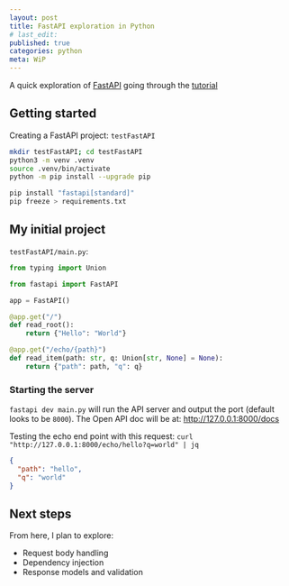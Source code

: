 ```yaml
---
layout: post
title: FastAPI exploration in Python
# last_edit:
published: true
categories: python
meta: WiP
---
```


A quick exploration of [FastAPI](https://fastapi.tiangolo.com) going through the [tutorial](https://fastapi.tiangolo.com/#create-it.)

## Getting started
Creating a FastAPI project: `testFastAPI`
```bash
mkdir testFastAPI; cd testFastAPI
python3 -m venv .venv
source .venv/bin/activate
python -m pip install --upgrade pip

pip install "fastapi[standard]"
pip freeze > requirements.txt
```

## My initial project

`testFastAPI/main.py`:
```python
from typing import Union

from fastapi import FastAPI

app = FastAPI()

@app.get("/")
def read_root():
    return {"Hello": "World"}

@app.get("/echo/{path}")
def read_item(path: str, q: Union[str, None] = None):
    return {"path": path, "q": q}
```

### Starting the server

`fastapi dev main.py` will run the API server and output the port (default looks to be `8000`).  The Open API doc will be at: http://127.0.0.1:8000/docs

Testing the echo end point with this request:
`curl "http://127.0.0.1:8000/echo/hello?q=world" | jq`

```json
{
  "path": "hello",
  "q": "world"
}
```

## Next steps

From here, I plan to explore:
- Request body handling
- Dependency injection
- Response models and validation
